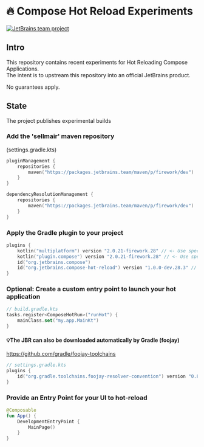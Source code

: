 # 🔥 Compose Hot Reload Experiments
[![JetBrains team project](https://jb.gg/badges/incubator.svg)](https://confluence.jetbrains.com/display/ALL/JetBrains+on+GitHub)


## Intro
This repository contains recent experiments for Hot Reloading Compose Applications.  
The intent is to upstream this repository into an official JetBrains product.

No guarantees apply. 

## State
The project publishes experimental builds

### Add the 'sellmair' maven repository

(settings.gradle.kts)
```kotlin
pluginManagement {
    repositories {
        maven("https://packages.jetbrains.team/maven/p/firework/dev")
    }
}

dependencyResolutionManagement {
    repositories {
        maven("https://packages.jetbrains.team/maven/p/firework/dev")
    }
}

```

### Apply the Gradle plugin to your project

```kotlin
plugins {
    kotlin("multiplatform") version "2.0.21-firework.28" // <- Use special builds of Kotlin
    kotlin("plugin.compose") version "2.0.21-firework.28" // <- Use special builds of Kotlin/Compose Compiler
    id("org.jetbrains.compose")
    id("org.jetbrains.compose-hot-reload") version "1.0.0-dev.28.3" // <- add this additionally
}
```

### Optional: Create a custom entry point to launch your hot application
```kotlin
// build.gradle.kts
tasks.register<ComposeHotRun>("runHot") {
    mainClass.set("my.app.MainKt")
}
```

#### 💡The JBR can also be downloaded automatically by Gradle (foojay)
https://github.com/gradle/foojay-toolchains
```kotlin
// settings.gradle.kts
plugins {
    id("org.gradle.toolchains.foojay-resolver-convention") version "0.8.0"
}
```

### Provide an Entry Point for your UI to hot-reload
```kotlin
@Composable 
fun App() {
    DevelopmentEntryPoint {
        MainPage()
    }
}
```
